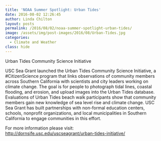 ```yaml
---
title: 'NOAA Summer Spotlight: Urban Tides'
date: 2016-08-02 12:26:45
author: Linda Chilton
layout: posts
permalink: /2016/08/02/noaa-summer-spotlight-urban-tides/
image: /assets/img/post-images/2016/08/Urban-Tides.jpg
categories:
  - Climate and Weather
class: hide
---
```


Urban Tides Community Science Initiative

USC Sea Grant launched the Urban Tides Community Science Initiative, a #CitizenScience program that links observations of community members across Southern California with scientists and city leaders working on climate change. The goal is for people to photograph tidal lines, coastal flooding, and erosion, and upload images into the Urban Tides database. Evaluations of Urban Tides beach walk participants show that community members gain new knowledge of sea level rise and climate change. USC Sea Grant has built partnerships with non-formal education centers, schools, nonprofit organizations, and local municipalities in Southern California to engage communities in this effort.

For more information please visit: <http://dornsife.usc.edu/uscseagrant/urban-tides-initiative/>